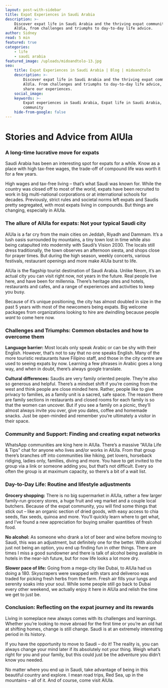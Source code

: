 ```yaml
---
layout: post-with-sidebar
title: Expat Experiences in Saudi Arabia
description: >-
    Discover expat life in Saudi Arabia and the thriving expat community in
    AlUla, from challenges and triumphs to day-to-day life advice.
author: Sidney
read: 5 min
featured: true
categories:
    - life
    - saudi arabia
featured_image: /uploads/midoandtolo-13.jpg
seo:
    title: Expat Experiences in Saudi Arabia | Blog | midoandtolo
    description: >-
        Discover expat life in Saudi Arabia and the thriving expat community in
        AlUla. From challenges and triumphs to day-to-day life advice, let us
        share our experiences.
    social_image:
    keywords: >-
        Expat experiences in Saudi Arabia, Expat life in Saudi Arabia, expat
        community
    hide-from-google: false
---
```

# Stories and Advice from AlUla

### **A long-time lucrative move for expats**

Saudi Arabia has been an interesting spot for expats for a while. Know as a place with high tax-free wages, the trade-off of compound life was worth it for a few years.

High wages and tax-free living – that’s what Saudi was known for. While the country was closed off to most of the world, expats have been recruited to work in big multi-national corporations or at international schools for decades. Previously, strict rules and societal norms left expats and Saudis pretty segregated, with most expats living in compounds. But things are changing, especially in AlUla.

### **The allure of AlUla for expats:** Not your typical Saudi city

AlUla is a far cry from the main cities on Jeddah, Riyadh and Dammam. It’s a lush oasis surrounded by mountains, a tiny town lost in time while also being catapulted into modernity with Saudi’s Vision 2030. The locals still dress traditionally, the town observes an afternoon siesta, and shops close for prayer times. But during the high season, weekly concerts, various festivals, restaurant openings and more make AlUla burst to life.

AlUla is the flagship tourist destination of Saudi Arabia. Unlike Neom, it’s an actual city you can visit right now, not years in the future. Real people live here, and have been for millennia. There’s heritage sites and hotels, restaurants and cafes, and a range of experiences and activities to keep you busy.

Because of it’s unique positioning, the city has almost doubled in size in the past 5 years with most of the newcomers being expats. Big welcome packages from organizations looking to hire are dwindling because people *want* to come here now.

### **Challenges and Triumphs**: Common obstacles and how to overcome them

**Language barrier:** Most locals only speak Arabic or can be shy with their English. However, that’s not to say that no one speaks English. Many of the more touristic restaurants have Filipino staff, and those in the city centre are used to seeing expats by now. Learning a few phrases in Arabic goes a long way, and when in doubt, there’s always google translate.

**Cultural differences:** Saudis are very family oriented people. They’re also so generous and helpful. There’s a mindset shift if you’re coming from the west and think people are close minded here. Rather, people like to give privacy to families, as a family unit is a sacred, safe space. The reason there are family sections in restaurants and closed rooms for each family is so that the women can uncover. But if you see a family on a picnic, they’ll almost always invite you over, give you dates, coffee and homemade snacks. Just be open-minded and remember you’re ultimately a visitor in their space.

### **Community and Support**: Finding and creating expat networks

WhatsApp communities are king here in AlUla. There’s a massive “AlUla Life & Tips” chat for anyone who lives and/or works in AlUla. From that group there’s branches off into communities like hiking, pet lovers, horseback ridiging, ladies only, families, diving and more. You have to get invited to the group via a link or someone adding you, but that’s not difficult. Every so often the group is at maximum capacity, so there’s a bit of a wait list.

### **Day-to-Day Life**: Routine and lifestyle adjustments

**Grocery shopping:** There is no big supermarket in AlUla, rather a few larger family-run grocery stores, a huge fruit and veg market and a couple local butchers. Because of the expat community, you will find some things that stick out – like an organic section of dried goods, with easy access to chia seeds, flax seeds, quinoa and more. You’ll quickly learn where to get what, and I’ve found a new appreciation for buying smaller quantities of fresh food.

**No alcohol:** As someone who drank a lot of beer and wine before moving to Saudi, this was an adjustment, but definitely one for the better. With alcohol just not being an option, you end up finding fun in other things. There are times I miss a good sundowner and there is talk of alcohol being available in hotels in the near-ish future, but for now life looks a lot more dry.

**Slower pace of life:** Going from a mega-city like Dubai, to AlUla had us doing a 180. Skyscrapers were swapped with stars and deliveroo was traded for picking fresh herbs from the farm. Fresh air fills your lungs and serenity soaks into your soul. While some people still go back to Dubai every other weekend, we actually enjoy it here in AlUla and relish the time we get to just be.

### **Conclusion**: Reflecting on the expat journey and its rewards

Living in someplace new always comes with its challenges and learnings. Whether you’re looking to move abroad for the first time or you’re an old hat at shifting homes, change is still change. Saudi is at an extremely interesting period in its history.

If you have the opportunity to move to Saudi – do it! The reality is, you can always change your mind later if its absolutely not your thing. Weigh what’s right for you and your family, but this could just be the adventure you didn’t know you needed.

No matter where you end up in Saudi, take advantage of being in this beautiful country and explore. I mean road trips, Red Sea, up in the mountains – all of it. And of course, come visit AlUla.

&nbsp;